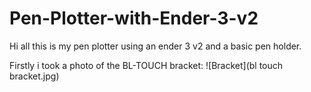 # Pen-Plotter-with-Ender-3-v2

Hi all this is my pen plotter using an ender 3 v2 and a basic pen holder.

Firstly i took a photo of the BL-TOUCH bracket:
![Bracket](bl touch bracket.jpg)
